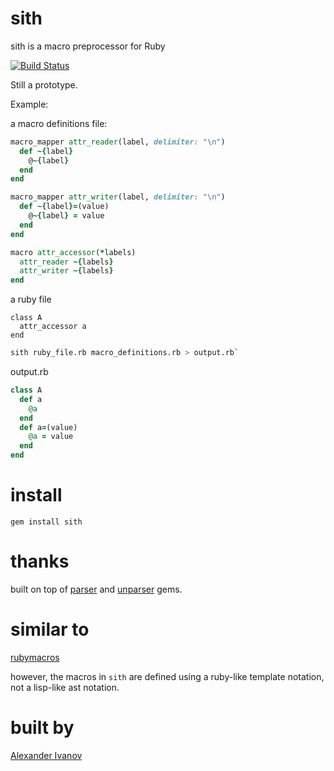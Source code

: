 # sith

sith is a macro preprocessor for Ruby

[![Build Status](https://travis-ci.org/alehander42/sith.svg)](https://travis-ci.org/alehander42/sith)

Still a prototype.

Example:

a macro definitions file:

```ruby
macro_mapper attr_reader(label, delimiter: "\n")
  def ~{label}
  	@~{label}
  end
end

macro_mapper attr_writer(label, delimiter: "\n")
  def ~{label}=(value)
  	@~{label} = value
  end
end

macro attr_accessor(*labels)
  attr_reader ~{labels}
  attr_writer ~{labels}
end
```

a ruby file
```
class A
  attr_accessor a
end
```

```zsh
sith ruby_file.rb macro_definitions.rb > output.rb`
```

output.rb

```ruby
class A
  def a
    @a
  end
  def a=(value)
    @a = value
  end
end
```
# install

`gem install sith`

# thanks

built on top of [parser](https://github.com/whitequark/parser) and [unparser](https://github.com/mbj/unparser) gems.

# similar to

[rubymacros](https://github.com/coatl/rubymacros/)

however, the macros in `sith` are defined using a ruby-like template notation, not a lisp-like ast notation.

# built by

[Alexander Ivanov](http://alehander42.me)
